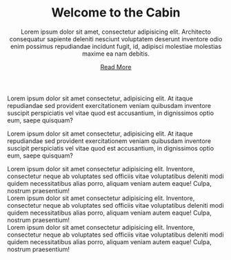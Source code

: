 <!DOCTYPE html>
<html>
  <head>
    <link href="Style.CSS" rel="stylesheet" type="text/css" />
    <title>Cabin Among Greenery</title>
  </head>
  <body>
    <header id="showcase">
      <h1>Welcome to the Cabin</h1>
      <p>
        Lorem ipsum dolor sit amet, consectetur adipisicing elit. Architecto
        consequatur sapiente deleniti nesciunt voluptatem deserunt inventore
        odio enim possimus repudiandae incidunt fugit, id, adipisci molestiae
        molestias maxime ea nam debitis.
      </p>
      <a href="#" class="button"> Read More</a>
    </header>
    <section id="section-a">
      <p>
        Lorem ipsum dolor sit amet consectetur, adipisicing elit. At itaque
        repudiandae sed provident exercitationem veniam quibusdam inventore
        suscipit perspiciatis vel vitae quod est accusantium, in dignissimos
        optio eum, saepe quisquam?
      </p>
    </section>
    <section id="section-b">
      <p>
        Lorem ipsum dolor sit amet consectetur, adipisicing elit. At itaque
        repudiandae sed provident exercitationem veniam quibusdam inventore
        suscipit perspiciatis vel vitae quod est accusantium, in dignissimos
        optio eum, saepe quisquam?
      </p>
    </section>
    <section id="section-c">
      <div class="box-1">
        Lorem ipsum dolor sit amet consectetur adipisicing elit. Inventore,
        consectetur neque ab voluptates sed officiis vitae voluptatibus deleniti
        modi quidem necessitatibus alias porro, aliquam veniam autem eaque!
        Culpa, nostrum praesentium!
      </div>
      <div class="box-2">
        Lorem ipsum dolor sit amet consectetur adipisicing elit. Inventore,
        consectetur neque ab voluptates sed officiis vitae voluptatibus deleniti
        modi quidem necessitatibus alias porro, aliquam veniam autem eaque!
        Culpa, nostrum praesentium!
      </div>
      <div class="box-3">
        Lorem ipsum dolor sit amet consectetur adipisicing elit. Inventore,
        consectetur neque ab voluptates sed officiis vitae voluptatibus deleniti
        modi quidem necessitatibus alias porro, aliquam veniam autem eaque!
        Culpa, nostrum praesentium!
      </div>
    </section>
  </body>
</html>
